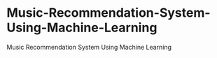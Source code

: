 # Music-Recommendation-System-Using-Machine-Learning
Music Recommendation System Using Machine Learning
